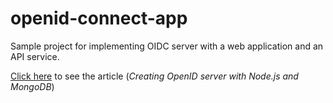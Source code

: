 # openid-connect-app
Sample project for implementing OIDC server with a web application and an API service.

[Click here](https://dev.to/metalicn20/setup-openid-with-nodejs-and-mongodb-451j) to see the article (_Creating OpenID server with Node.js and MongoDB_)
